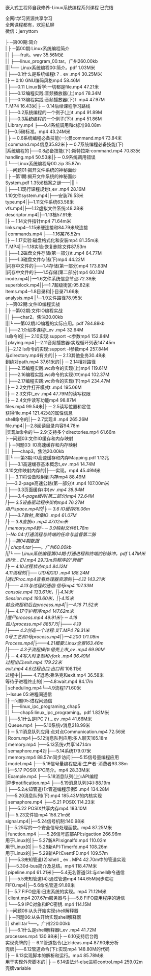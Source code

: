 嵌入式工程师自我修养-Linux系统编程系列课程 已完结

全网it学习资源共享学习<br>全网课程都有，欢迎私聊<br>微信：jerryttom<br>

├ ─第00期:简介<br> | ├ ─第00期:Linux系统编程简介<br> | | ├──fruit。wav 35.56M米<br> | | ├──linux_program_00.tar。广州260.00kb<br> |||└── Linux系统编程00:简介。pdf 1.03M米<br> | ├──0.1什么是系统编程t？_ ev .mp4 30.25M米<br> |├ ─ 0.10 GNU编码风格mp4 58.46M<br> | ├──0.11 Linux哲学:一切都是file.mp4 47.21米<br> | ├──0.12编程实践:音频播放器(上)mp4 78.34M<br> | ├──0.13编程实践:音频播放器(下)t .mp4 47.97M<br> T.MP4 16.43米|├ ─ 0.14后续课程学习路线<br> | ├──0.2系统编程的一个例子(上)t .mp4 91.89M<br> | ├──0.3系统编程的一个例子(下)t .mp4 51.86M<br> | Library.mp4 ├──0.4系统调用和c标准98.08m<br> |├—0.5磅标准。mp4 43.24M米<br> | ├ ─ 0.6系统编程必备技能(一):曼command.mp4 73.84米<br> | command.mp4信息35.82米├ ─ 0.7系统编程必备技能(下)<br> |系统编程的├──0.8必备技能(下):斯特拉斯·command.mp4 70.83米<br> handling.mp4 50.53米|├ ─ 0.9系统调用错误<br> | └──Linux系统编程号00.zip 35.87m<br> ├ ─问题01:揭开文件系统的神秘面纱<br> | ├ ─第1期:揭开文件系统的神秘面纱<br> System.pdf 1.35米档案之谜——|||└<br> | ├──1.1现行课程规划t_ev .mp4 28.16M<br> 1.10文件system.mp4|├──安装76.53米<br> type.mp4|├─1.11文件系统63.58米<br> vfs.mp4|├—1.12虚拟文件系统:48.28米<br> descriptor.mp4|├─1.13档57.91米<br> |├ ─ 1.14文件指针mp4 71.64m米<br> links.mp4─1.15米硬连接和84.79米软连接<br> | commands.mp4 ├──1.16某76.52m<br> |├ ─ 1.17实验:磁盘格式化和安装mp4 81.35m米<br> T.MP4|├─1.18实验:恢复删除文件87.53m<br> | ├──1.2磁盘文件存储(第一部分)t .mp4 64.77M<br> | ├──1.3磁盘文件存储(下)mp4 44.22M<br> |闪存中文件的├──1.4存储(第一部分)mp4 173.83M<br> |闪存中文件的├──1.5存储(第二部分)mp4 60.13M<br> inode.mp4|├—1.6文件系统信息节点:72.38米<br> superblock.mp4|├—1.7超级街区:95.82米<br> Items.mp4─1.8目录和|├目录71.66米<br> analysis.mp4 |└─1.9文件路径78.95米<br> ├ ─第02期:文件IO编程实战<br> | ├ ─第02期:文件IO编程实战<br> | | ├──char2。焦油30.00kb<br> |||└ ──第02期:IO编程的实际应用。pdf 784.88kb<br> | ├──2.1介绍本课程t_ev .mp4 32.64M<br> ls命令的|├─ 2.10实现:support -c参数mp4 152.84M<br> | playing.mp4├─2.11音频播放器:实现循环列表147.45m<br> |├─2.12 ls命令的实现:support -l参数mp4 257.84M<br> 与directory.mp4有关的|├ ─ 2.13其他业务30.48米<br> 到绝对path.mp4 37.61米的|├ ─ 2.14相对路径<br> | ├──2.15编程实践:wc命令的实现(上)mp4 119.61M<br> | ├──2.16编程实践:wc命令的实现(中)mp4 102.37M<br> | ├──2.17编程实践:wc命令的实现(下)mp4 234.47M<br> |├ ─ 2.2文件打开模式t .mp4 195.06M<br> |├ ─ 2.3文件t_ev .mp4 47.79M的读写权限<br> |├ ─ 2.4文件读写功能mp4 98.87M<br> files.mp4 99.54米|├ ─ 2.5读写位置和定位<br> 获得file.mp4 121.42米的属性信息<br> shell命令的|├─ 2.7实现:ll .mp4 265.26M<br> file.mp4|├─2.8阅读目录内容94.78m<br> |实现ls命令的└─ 2.9:支持多个directories.mp4 61.66m<br> ├ ─问题03:文件IO缓存和内存映射<br> | ├ ─问题03: IO高速缓存和内存映射<br> | | ├──chap3。焦油20.00kb<br> |||└ ──第3期:IO高速缓存和内存Mapping.pdf 1.12兆<br> | ├──3.1高速缓存基本概念t_ev .mp4 14.74M<br> 3.10文件映射内存的|├──实现。mp4 45.49M米<br> | ├─ 3.11将设备映射到内存mp4 88.49M<br> ├──3.2-page高速公路(第一部分)t .mp4 107.00m米<br> | ├──3.3页面缓存(中)_ev .mp4 38.94M<br> | ├──3.4-page缓存(第二部分)mp4 72.64M<br> |├— 3.5设备驱动程序架构mp4 76.27M<br> 用户space.mp4的|├ ─ 3.6 IO缓存86.06m<br> | ├──3.7散射_聚集IO .mp4 61.07M<br> |├ ─ 3.8直接io .mp4 47.02m米<br> | memory.mp4到└ ─ 3.9映射文件61.78m<br> ├-No.04:打通流程与终端的任命与监督第二脉<br> | ├ ─第04期数据<br> | | chap4.tar├──。广州60.00kb<br> |||└ ── Linux系统编程第04期:打通进程和终端的秒脉冲。pdf 1.47M米<br> 运行t _ EV.mp4 29.13m的程序的“牌照”<br> |├ ─ 4.10过程状态mp4 84.12M<br> 4.11流程的|├── UID和GID .mp4 188.24M<br> |通过Proc.mp4查看处理器资源的├─4.12 143.21米<br> |├—— 4.13与过程的通信:信号mp4 107.33M<br> console.mp4 133.61米，|├4.14米<br> Session.mp4 193.60米，|├4.15米<br> 前台流程和后台process.mp4|├—4.16 71.52米<br> |├— 4.17守护程序mp4 147.62m米<br> |僵尸process.mp4 49.91米├ ─ 4.18<br> 孤儿process.mp4 8857万|├—— 4.19<br> |├—— 4.2创造一个过程:叉T.MP4 79.31米<br> 0号工艺和1号process.mp4|├—4.200 171.08m<br> Process.mp4|├——4.21概要:Linux全景163.46m<br> |├—— 4.3子流程操作:借壳上市_ev .mp4 69.90M<br> |├ ─ 4.4写入时复制和vfork .mp4 96.49M<br> 过程出口:exit.mp4 179.22米<br> exit.mp4 4.6过程出口:出口和_ 108.11米<br> 过程中|├—— 4.7退场:弗洛克和exit.mp4 36.58米<br> 等待子进程终止的|├—4.8:wait.mp4 84.17m<br> | scheduling.mp4└─4.9流程171.60米<br> ├-Issue 05:进程间通信<br> |├ ─问题05:进程间通信<br> | | ├──linux_ipc_programing_chap5<br> | | └──chap5:linux_ipc_programing。pdf 1.82M米<br> | ├──5.1什么是IPC？t _ ev .mp4 41.66M米<br> | Queue.mp4 ├──5.10系统v消息218.99米<br> |├ ─ 5.11消息队列应用:点对点Communication.mp4 72.56米<br> | Room.mp4├─5.12消息队列应用:多人聊天165.18m<br> | memory.mp4 ├──5.13系统v共享147.14m<br> | semaphore.mp4对├──5.14系统179.07米<br> | memory.mp4 88.57m同步访问├──5.15信号量编程应用<br> | model.mp4 ├──5.16信号量编程应用:生产者-消费者93.38m<br> |├—5.17 POSIX IPC简介。mp4 28.33M米<br> | Example.mp4 ├──5.18消息队列(上):API编程<br> |异步notification.mp4 ├──5.19消息队列(中):88.19m<br> | ├──5.2未知管道(1):管道编程示例5 .mp4 134.28M<br> ├──5.20消息队列(下):mp4 185.43M的内核实现<br> | semaphore.mp4 ├──5.21 POSIX 114.23米<br> | ├──5.22 POSIX共享内存mp4 183.10M<br> |├— 5.23文件锁mp4 158.21m米<br> signal.mp4|├—5.24信号机制:140.98米<br> |├─ 5.25写的一个安全信号处理函数。mp4 87.25M米<br> | function.mp4 ├──5.26信号底部API:sigaction 266.96m<br> 用于Linux的|├─ 5.27新API:signalfd.mp4 110.02m<br> 用于Linux的|├─ 5.28新API:Timerfd.mp4 108.26m<br> 用于Linux的|├─ 5.29新API:EventFD.mp4 109.57m<br> | ├──5.3未知管道(2):shell _ ev . MP4 42.70m中的管道实现<br> |├──5.30d-bus简介及总结。mp4 118.47M米<br> | pipeline.mp4 61.21米├──5.4无名管道(3):与shell命令通信<br> | ├──5.5未知管道(4):通过管道mp4 144.65M同步进程<br> FIFO.mp4|├─5.6命名管道:91.89米<br> |├─ 5.7 FIFO应用:日志系统的实现。mp4 71.12M米<br> | client.mp4 207.67m服务器与├──5.8 FIFO应用程序的通信<br> | └──5.9 IPC对象和IPC密钥. mp4 114.15M<br> ├ ─问题06:从头开始实现shell解释器<br> | ├ ─问题06:从头开始实现shell解释器<br> | | shell.tar└──。广州220.00kb<br> | ├──6.1什么是shell解释器t_ev .mp4 41.72M<br> processes.mp4 130.98米|├ ─ 6.10支持后台跑<br> 实现壳牌的├ ─ 6.11管道指令(上):Ideas.mp4 87.90米分析<br> 壳牌├──6.12管道命令(下):实现mp4 148.80M的代码<br> |├ ─ 6.13实现脚本的解析和运行。mp4 85.78M米<br> 用于实现外壳脚本的| ├ ─ 6.14语法:if-else进程control.mp4 259.02m<br> 壳牌variable